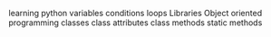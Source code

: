 learning python
variables
conditions
loops
Libraries
Object oriented programming
classes
class attributes
class methods
static methods